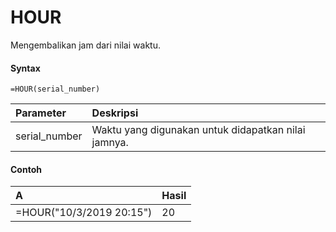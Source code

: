 # HOUR

Mengembalikan jam dari nilai waktu.

#### Syntax

```text
=HOUR(serial_number)
```

| Parameter | Deskripsi |
| :--- | :--- |
| serial\_number | Waktu yang digunakan untuk didapatkan nilai jamnya. |

#### Contoh

| A | Hasil |
| :--- | :--- |
| =HOUR\("10/3/2019 20:15"\) | 20 |

